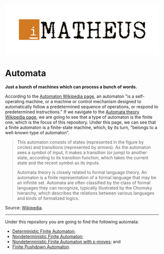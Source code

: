 <p align="center"><img src="./igor-matheus.png"></img></p>

# Automata

**Just a bunch of machines which can process a bunch of words.**

According to the [Automaton Wikipedia page](https://en.wikipedia.org/wiki/Automaton), an automaton "is a self-operating machine, or a machine or control mechanism designed to automatically follow a predetermined sequence of operations, or respond to predetermined instructions." If we navigate to the [Automata theory Wikipedia page](https://en.wikipedia.org/wiki/Automata_theory), we are going to see that a type of automaton is the finite one, which is the focus of this repository. Under this page, we can see that a finite automaton is a finite-state machine, which, by its turn, "belongs to a well-known type of automaton".

>This automaton consists of states (represented in the figure by circles) and transitions (represented by arrows). As the automaton sees a symbol of input, it makes a transition (or jump) to another state, according to its transition function, which takes the current state and the recent symbol as its inputs.
>
>Automata theory is closely related to formal language theory. An automaton is a finite representation of a formal language that may be an infinite set. Automata are often classified by the class of formal languages they can recognize, typically illustrated by the Chomsky hierarchy, which describes the relations between various languages and kinds of formalized logics.

Source: [Wikipedia](https://en.wikipedia.org/wiki/Automata_theory).

---

Under this repository you are going to find the following automata:

- [Deterministic Finite Automaton](./dfa);
- [Nondeterministic Finite Automaton](./nfa);
- [Nondeterministic Finite Automaton with ε-moves](./nfae); and
- [Finite Pushdown Automaton](./fpa).
